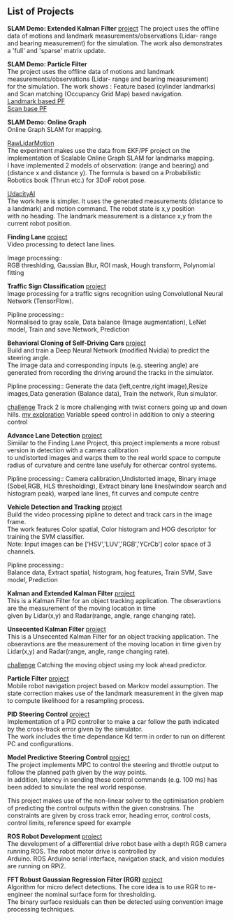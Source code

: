 ## **List of Projects**  

**SLAM Demo: Extended Kalman Filter** [project](../SLAM_DEMOS/tree/master/EKF_Slam)
The project uses the offline data of motions and landmark measurements/observations (Lidar- range and bearing measurement) for the simulation. The work also demonstrates a 'full' and 'sparse' matrix update.  


**SLAM Demo: Particle Filter**  
The project uses the offline data of motions and landmark measurements/observations (Lidar- range and bearing measurement)  
for the simulation. The work shows : Feature based (cylinder landmarks) and Scan matching (Occupancy Grid Map) based navigation.  
[Landmark based PF]()  
[Scan base PF]()  

**SLAM Demo: Online Graph**  
Online Graph SLAM for mapping.  

[RawLidarMotion]()  
The experiment makes use the data from EKF/PF project on the implementation of Scalable Online Graph SLAM for landmarks mapping.  
I have implemented 2 models of observation: (range and bearing) and (distance x and distance y). The formula is based on a Probabilistic Robotics book (Thrun etc.) for 3DoF robot pose. 

[UdacityAI]()  
The work here is simpler. It uses the generated measurements (distance to a landmark) and motion command. The robot state is x,y position  
with no heading. The landmark measurement is a distance x,y from the current robot position. 

**Finding Lane** [project]()  
Video processing to detect lane lines.

Image processing::  
RGB threshlding, Gaussian Blur, ROI mask, Hough transform, Polynomial fitting  

**Traffic Sign Classification** [project]()  
Image processing for a traffic signs recognition using Convolutional Neural Network (TensorFlow).  

Pipline processing::  
Normalised to gray scale, Data balance (Image augmentation), LeNet model, Train and save Network, Prediction   

**Behavioral Cloning of Self-Driving Cars** [project]()  
Build and train a Deep Neural Network (modified Nvidia) to predict the steering angle.  
The image data and corresponding inputs (e.g. steering angle) are generated from recording the driving around the tracks in the simulator.  

Pipline processing:: 
Generate the data (left,centre,right image),Resize images,Data generation (Balance data), Train the network, Run simulator. 

[challenge]() Track 2 is more challenging with twist corners going up and down hills.
[my exploration]() Variable speed control in addition to only a steering control

**Advance Lane Detection** [project]()  
Simiilar to the Finding Lane Project, this project implements a more robust version in detection with a camera calibration  
to undistorted images and warps them to the real world space to compute radius of curvature and centre lane usefuly for othercar control systems. 

Pipline processing::
Camera calibration,Undistorted image, Binary image (Sobel,RGB, HLS thresholding),
Extract binary lane lines(window search and histogram peak), warped lane lines, fit curves and compute centre

**Vehicle Detection and Tracking** [project]()  
Build the video processing pipline to detect and track cars in the image frame.  
The work features Color spatial, Color histogram and HOG descriptor for training the SVM classifier.  
Note: Input images can be ['HSV','LUV','RGB','YCrCb'] color space of 3 channels.

Pipline processing::  
Balance data, Extract spatial, histogram, hog features, Train SVM, Save model, Prediction

**Kalman and Extended Kalman Filter** [project]()  
This is a Kalman Filter for an object tracking application. The obseravtions are the measurement of the moving location in time  
given by Lidar(x,y) and Radar(range, angle, range changing rate).

**Unsecented Kalman Filter** [project]()  
This is a Unsecented Kalman Filter for an object tracking application. The obseravtions are the measurement of the moving location in time given by Lidar(x,y) and Radar(range, angle, range changing rate).

[challenge]() Catching the moving object using my look ahead predictor. 

**Particle Filter** [project]()  
Mobile robot navigation project based on Markov model assumption. The state correction makes use of the landmark measurement in the given map to compute likelihood for a resampling process. 

**PID Steering Control** [project]()  
Implementation of a PID controller to make a car follow the path indicated by the cross-track error given by the simulator.  
The work includes the time dependance Kd term in order to run on different PC and configurations.

**Model Predictive Steering Control** [project]()  
The project implements MPC to control the steering and throttle output to follow the planned path given by the way points.  
In addition, latency in sending these control commands (e.g. 100 ms) has been added to simulate the real world response.
 
This project makes use of the non-linear solver to the optimisation problem of predicting the control outputs within the given constrains. The constraints are given by cross track error, heading error, control costs, control limits, reference speed for example 

**ROS Robot Development** [project]()  
The development of a differential drive robot base with a depth RGB camera running ROS. The robot motor drive is controlled by  
Arduino. ROS Arduino serial interface, navigation stack, and vision modules are running on RPi2.

**FFT Robust Gaussian Regression Filter (RGR)** [project]()  
Algorithm for micro defect detections. The core idea is to use RGR to re-engineer the nominal surface form for thresholding.  
The binary surface residuals can then be detected using convention image processing techniques. 

